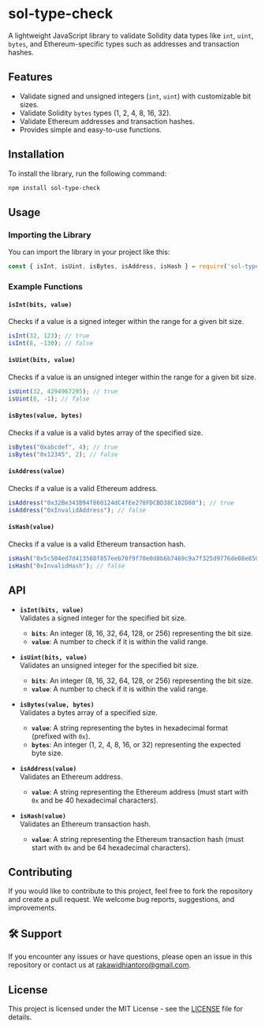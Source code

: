 # sol-type-check

A lightweight JavaScript library to validate Solidity data types like `int`, `uint`, `bytes`, and Ethereum-specific types such as addresses and transaction hashes.

## Features

- Validate signed and unsigned integers (`int`, `uint`) with customizable bit sizes.
- Validate Solidity `bytes` types (1, 2, 4, 8, 16, 32).
- Validate Ethereum addresses and transaction hashes.
- Provides simple and easy-to-use functions.

## Installation

To install the library, run the following command:

```bash
npm install sol-type-check
```

## Usage

### Importing the Library

You can import the library in your project like this:

```javascript
const { isInt, isUint, isBytes, isAddress, isHash } = require('sol-type-check');
```

### Example Functions

#### `isInt(bits, value)`

Checks if a value is a signed integer within the range for a given bit size.

```javascript
isInt(32, 123); // true
isInt(8, -130); // false
```

#### `isUint(bits, value)`

Checks if a value is an unsigned integer within the range for a given bit size.

```javascript
isUint(32, 4294967295); // true
isUint(8, -1); // false
```

#### `isBytes(value, bytes)`

Checks if a value is a valid bytes array of the specified size.

```javascript
isBytes("0xabcdef", 4); // true
isBytes("0x12345", 2); // false
```

#### `isAddress(value)`

Checks if a value is a valid Ethereum address.

```javascript
isAddress("0x32Be343B94f860124dC4fEe278FDCBD38C102D88"); // true
isAddress("0xInvalidAddress"); // false
```

#### `isHash(value)`

Checks if a value is a valid Ethereum transaction hash.

```javascript
isHash("0x5c504ed7d413568f857eeb70f9f70e0d8b6b7469c9a7f325d9776de08e850635"); // true
isHash("0xInvalidHash"); // false
```

## API

- **`isInt(bits, value)`**  
  Validates a signed integer for the specified bit size.  
  - **`bits`**: An integer (8, 16, 32, 64, 128, or 256) representing the bit size.
  - **`value`**: A number to check if it is within the valid range.

- **`isUint(bits, value)`**  
  Validates an unsigned integer for the specified bit size.  
  - **`bits`**: An integer (8, 16, 32, 64, 128, or 256) representing the bit size.
  - **`value`**: A number to check if it is within the valid range.

- **`isBytes(value, bytes)`**  
  Validates a bytes array of a specified size.  
  - **`value`**: A string representing the bytes in hexadecimal format (prefixed with `0x`).
  - **`bytes`**: An integer (1, 2, 4, 8, 16, or 32) representing the expected byte size.

- **`isAddress(value)`**  
  Validates an Ethereum address.  
  - **`value`**: A string representing the Ethereum address (must start with `0x` and be 40 hexadecimal characters).

- **`isHash(value)`**  
  Validates an Ethereum transaction hash.  
  - **`value`**: A string representing the Ethereum transaction hash (must start with `0x` and be 64 hexadecimal characters).

## Contributing

If you would like to contribute to this project, feel free to fork the repository and create a pull request. We welcome bug reports, suggestions, and improvements.

## 🛠 Support

If you encounter any issues or have questions, please open an issue in this repository or contact us at rakawidhiantoro@gmail.com.

## License

This project is licensed under the MIT License - see the [LICENSE](LICENSE) file for details.